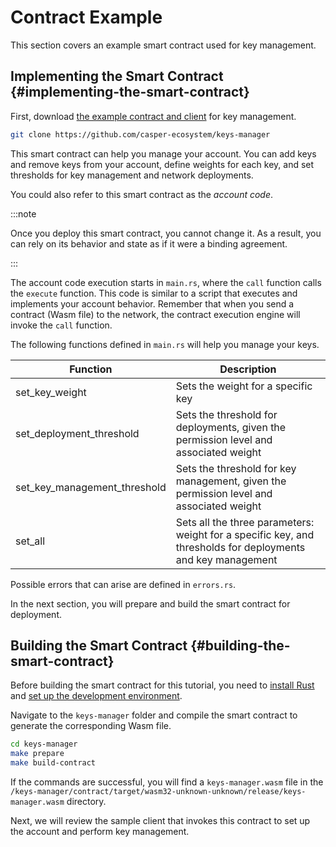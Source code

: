 # Contract Example

This section covers an example smart contract used for key management.

## Implementing the Smart Contract {#implementing-the-smart-contract}

First, download [the example contract and client](https://github.com/casper-ecosystem/keys-manager) for key management.

```bash
git clone https://github.com/casper-ecosystem/keys-manager
```

This smart contract can help you manage your account. You can add keys and remove keys from your account, define weights for each key, and set thresholds for key management and network deployments.

You could also refer to this smart contract as the _account code_. 

:::note

Once you deploy this smart contract, you cannot change it. As a result, you can rely on its behavior and state as if it were a binding agreement.

:::

The account code execution starts in `main.rs`, where the `call` function calls the `execute` function. This code is similar to a script that executes and implements your account behavior. Remember that when you send a contract (Wasm file) to the network, the contract execution engine will invoke the `call` function. 

The following functions defined in `main.rs` will help you manage your keys. 

| Function                      | Description                                                                                            |
| ----------------------------- | -------------------------------------------------------------------------------------------------------|
| set_key_weight                | Sets the weight for a specific key                                                                     |
| set_deployment_threshold      | Sets the threshold for deployments, given the permission level and associated weight                   |
| set_key_management_threshold  | Sets the threshold for key management, given the permission level and associated weight                |
| set_all                       | Sets all the three parameters: weight for a specific key, and thresholds for deployments and key management |

Possible errors that can arise are defined in `errors.rs`. 

In the next section, you will prepare and build the smart contract for deployment.

## Building the Smart Contract {#building-the-smart-contract}

Before building the smart contract for this tutorial, you need to [install Rust](/developers/writing-onchain-code/getting-started.md) and [set up the development environment](/developers/writing-onchain-code/getting-started.md#development-environment-setup).

Navigate to the `keys-manager` folder and compile the smart contract to generate the corresponding Wasm file.

```bash
cd keys-manager
make prepare
make build-contract
```

If the commands are successful, you will find a `keys-manager.wasm` file in the `/keys-manager/contract/target/wasm32-unknown-unknown/release/keys-manager.wasm` directory.

Next, we will review the sample client that invokes this contract to set up the account and perform key management.
